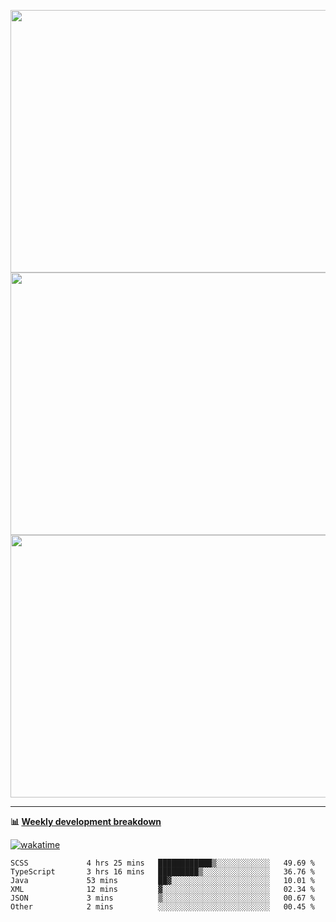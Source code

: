 <p float="left" align="middle"><img src="https://user-images.githubusercontent.com/56089155/195064669-12bd89bb-53c9-44b1-9fd8-993f93f585e1.png" width="600px" height="420px">
<img src="https://user-images.githubusercontent.com/56089155/195064706-c37aa3c8-f669-46c9-abba-1eadcbb910c5.png" width="600px" height="420px">
<img src="https://user-images.githubusercontent.com/56089155/195064753-0de674c7-4fc7-4831-a8a5-402e19cc77be.png" width="600px" height="420px"></p>

<hr />

**📊 [Weekly development breakdown](https://wakatime.com/@Ari24)**

[![wakatime](https://wakatime.com/badge/user/ca34c016-707f-4382-84cf-1823913a1423.svg)](https://wakatime.com/@ca34c016-707f-4382-84cf-1823913a1423)

<!--START_SECTION:waka-->

```text
SCSS             4 hrs 25 mins   ████████████▒░░░░░░░░░░░░   49.69 %
TypeScript       3 hrs 16 mins   █████████▒░░░░░░░░░░░░░░░   36.76 %
Java             53 mins         ██▓░░░░░░░░░░░░░░░░░░░░░░   10.01 %
XML              12 mins         ▓░░░░░░░░░░░░░░░░░░░░░░░░   02.34 %
JSON             3 mins          ▒░░░░░░░░░░░░░░░░░░░░░░░░   00.67 %
Other            2 mins          ░░░░░░░░░░░░░░░░░░░░░░░░░   00.45 %
```

<!--END_SECTION:waka-->
